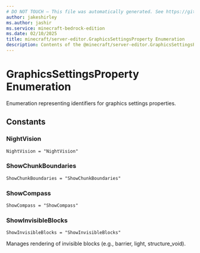 ```yaml
---
# DO NOT TOUCH — This file was automatically generated. See https://github.com/mojang/minecraftapidocsgenerator to modify descriptions, examples, etc.
author: jakeshirley
ms.author: jashir
ms.service: minecraft-bedrock-edition
ms.date: 02/10/2025
title: minecraft/server-editor.GraphicsSettingsProperty Enumeration
description: Contents of the @minecraft/server-editor.GraphicsSettingsProperty enumeration.
---
```

# GraphicsSettingsProperty Enumeration

Enumeration representing identifiers for graphics settings properties.

## Constants
### **NightVision**
`NightVision = "NightVision"`
### **ShowChunkBoundaries**
`ShowChunkBoundaries = "ShowChunkBoundaries"`
### **ShowCompass**
`ShowCompass = "ShowCompass"`
### **ShowInvisibleBlocks**
`ShowInvisibleBlocks = "ShowInvisibleBlocks"`

Manages rendering of invisible blocks (e.g., barrier, light, structure_void).
